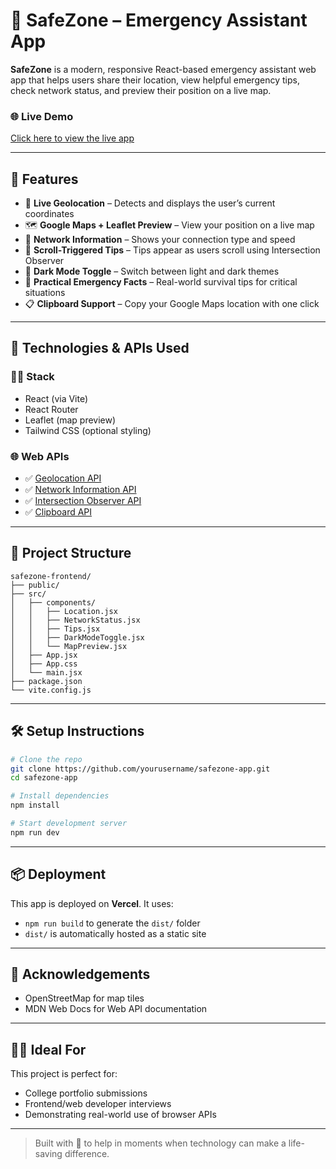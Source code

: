 # 🚨 SafeZone – Emergency Assistant App

**SafeZone** is a modern, responsive React-based emergency assistant web app that helps users share their location, view helpful emergency tips, check network status, and preview their position on a live map.

### 🌐 Live Demo
[Click here to view the live app](https://safezone-app.vercel.app)

---

## 📌 Features

- 📍 **Live Geolocation** – Detects and displays the user’s current coordinates
- 🗺️ **Google Maps + Leaflet Preview** – View your position on a live map
- 📡 **Network Information** – Shows your connection type and speed
- 👀 **Scroll-Triggered Tips** – Tips appear as users scroll using Intersection Observer
- 🔦 **Dark Mode Toggle** – Switch between light and dark themes
- 🧠 **Practical Emergency Facts** – Real-world survival tips for critical situations
- 📋 **Clipboard Support** – Copy your Google Maps location with one click

---

## 🚀 Technologies & APIs Used

### 👨‍💻 Stack
- React (via Vite)
- React Router
- Leaflet (map preview)
- Tailwind CSS (optional styling)

### 🌐 Web APIs
- ✅ [Geolocation API](https://developer.mozilla.org/en-US/docs/Web/API/Geolocation_API)
- ✅ [Network Information API](https://developer.mozilla.org/en-US/docs/Web/API/Network_Information_API)
- ✅ [Intersection Observer API](https://developer.mozilla.org/en-US/docs/Web/API/Intersection_Observer_API)
- ✅ [Clipboard API](https://developer.mozilla.org/en-US/docs/Web/API/Clipboard_API)

---

## 📂 Project Structure

```
safezone-frontend/
├── public/
├── src/
│   ├── components/
│   │   ├── Location.jsx
│   │   ├── NetworkStatus.jsx
│   │   ├── Tips.jsx
│   │   ├── DarkModeToggle.jsx
│   │   └── MapPreview.jsx
│   ├── App.jsx
│   ├── App.css
│   └── main.jsx
├── package.json
└── vite.config.js
```

---

## 🛠 Setup Instructions

```bash
# Clone the repo
git clone https://github.com/yourusername/safezone-app.git
cd safezone-app

# Install dependencies
npm install

# Start development server
npm run dev
```

---

## 📦 Deployment

This app is deployed on **Vercel**. It uses:

- `npm run build` to generate the `dist/` folder
- `dist/` is automatically hosted as a static site

---

## 🙌 Acknowledgements

- OpenStreetMap for map tiles
- MDN Web Docs for Web API documentation

---

## 🧑‍🎓 Ideal For

This project is perfect for:
- College portfolio submissions
- Frontend/web developer interviews
- Demonstrating real-world use of browser APIs

---

> Built with 💙 to help in moments when technology can make a life-saving difference.